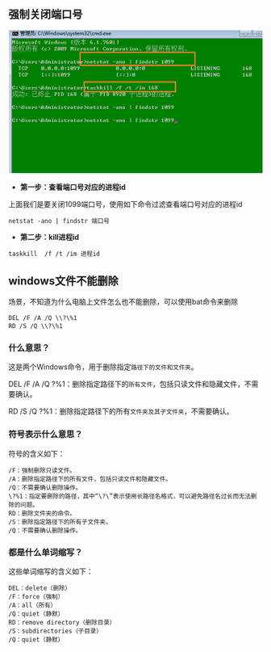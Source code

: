 ## 强制关闭端口号

![Snipaste_2023-04-15_21-25-02](./cmd.assets/Snipaste_2023-04-15_21-25-02.png)

- **第一步：查看端口号对应的进程id**

上面我们是要关闭1099端口号，使用如下命令过滤查看端口号对应的进程id

```xquery
netstat -ano | findstr 端口号
```

- **第二步：kill进程id**

```xquery
taskkill  /f /t /im 进程id
```





## windows文件不能删除

场景，不知道为什么电脑上文件怎么也不能删除，可以使用bat命令来删除

```xquery
DEL /F /A /Q \\?\%1
RD /S /Q \\?\%1
```

### 什么意思？

这是两个Windows命令，用于删除指定`路径下的文件和文件夹`。

DEL /F /A /Q \?%1：删除指定路径下的`所有文件`，包括只读文件和隐藏文件，不需要确认。

RD /S /Q \?%1：删除指定路径下的所有`文件夹及其子文件夹`，不需要确认。

### 符号表示什么意思？

符号的含义如下：

```xquery
/F：强制删除只读文件。
/A：删除指定路径下的所有文件，包括只读文件和隐藏文件。
/Q：不需要确认删除操作。
\?%1：指定要删除的路径，其中“\?\”表示使用长路径名格式，可以避免路径名过长而无法删除的问题。
RD：删除文件夹的命令。
/S：删除指定路径下的所有子文件夹。
/Q：不需要确认删除操作。
```

### 都是什么单词缩写？

这些单词缩写的含义如下：

```xquery
DEL：delete（删除）
/F：force（强制）
/A：all（所有）
/Q：quiet（静默）
RD：remove directory（删除目录）
/S：subdirectories（子目录）
/Q：quiet（静默）
```

